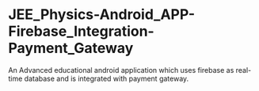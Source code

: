 # JEE_Physics-Android_APP-Firebase_Integration-Payment_Gateway
An Advanced educational android application which uses firebase as real-time database and is integrated with payment gateway.
